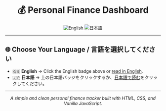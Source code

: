 <h1 align="center">💰 Personal Finance Dashboard</h1>

<p align="center">
  <a href="README.en.md">
    <img src="https://img.shields.io/badge/lang-English-informational?style=for-the-badge&logo=github" alt="English">
  </a>
  <a href="README.ja.md">
    <img src="https://img.shields.io/badge/lang-日本語-blue?style=for-the-badge&logo=github" alt="日本語">
  </a>
</p>

---

## 🌐 Choose Your Language / 言語を選択してください

- 🇬🇧 **English** → Click the English badge above or [read in English](README.en.md).
- 🇯🇵 **日本語** → 上の日本語バッジをクリックするか、[日本語で読む](README.ja.md)をクリックしてください。

---

<p align="center"><i>A simple and clean personal finance tracker built with HTML, CSS, and Vanilla JavaScript.</i></p>